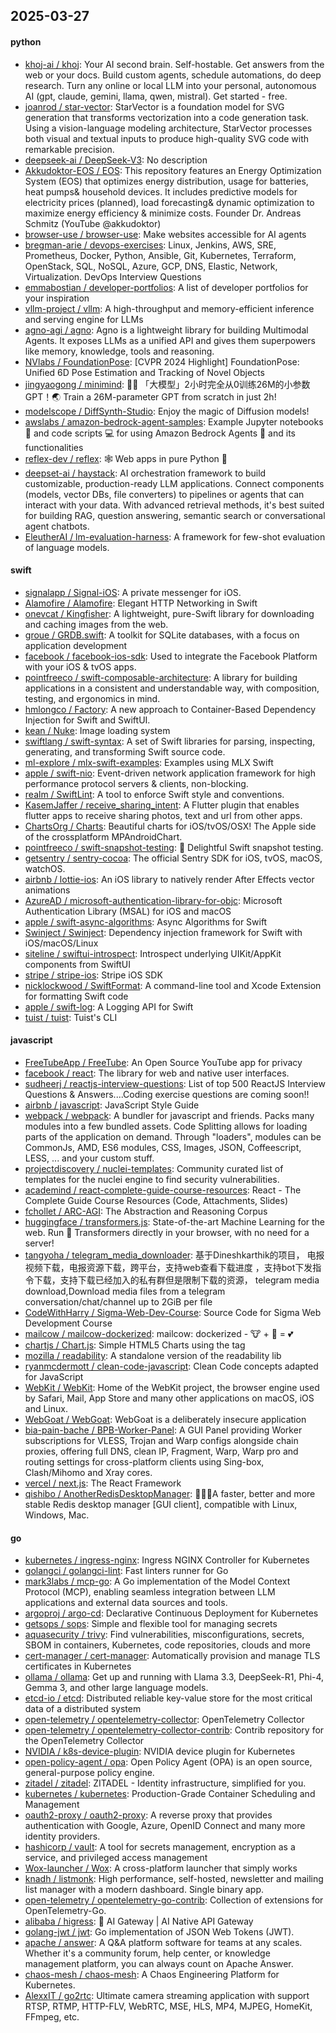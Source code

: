 ## 2025-03-27

#### python
* [khoj-ai / khoj](https://github.com/khoj-ai/khoj): Your AI second brain. Self-hostable. Get answers from the web or your docs. Build custom agents, schedule automations, do deep research. Turn any online or local LLM into your personal, autonomous AI (gpt, claude, gemini, llama, qwen, mistral). Get started - free.
* [joanrod / star-vector](https://github.com/joanrod/star-vector): StarVector is a foundation model for SVG generation that transforms vectorization into a code generation task. Using a vision-language modeling architecture, StarVector processes both visual and textual inputs to produce high-quality SVG code with remarkable precision.
* [deepseek-ai / DeepSeek-V3](https://github.com/deepseek-ai/DeepSeek-V3): No description
* [Akkudoktor-EOS / EOS](https://github.com/Akkudoktor-EOS/EOS): This repository features an Energy Optimization System (EOS) that optimizes energy distribution, usage for batteries, heat pumps& household devices. It includes predictive models for electricity prices (planned), load forecasting& dynamic optimization to maximize energy efficiency & minimize costs. Founder Dr. Andreas Schmitz (YouTube @akkudoktor)
* [browser-use / browser-use](https://github.com/browser-use/browser-use): Make websites accessible for AI agents
* [bregman-arie / devops-exercises](https://github.com/bregman-arie/devops-exercises): Linux, Jenkins, AWS, SRE, Prometheus, Docker, Python, Ansible, Git, Kubernetes, Terraform, OpenStack, SQL, NoSQL, Azure, GCP, DNS, Elastic, Network, Virtualization. DevOps Interview Questions
* [emmabostian / developer-portfolios](https://github.com/emmabostian/developer-portfolios): A list of developer portfolios for your inspiration
* [vllm-project / vllm](https://github.com/vllm-project/vllm): A high-throughput and memory-efficient inference and serving engine for LLMs
* [agno-agi / agno](https://github.com/agno-agi/agno): Agno is a lightweight library for building Multimodal Agents. It exposes LLMs as a unified API and gives them superpowers like memory, knowledge, tools and reasoning.
* [NVlabs / FoundationPose](https://github.com/NVlabs/FoundationPose): [CVPR 2024 Highlight] FoundationPose: Unified 6D Pose Estimation and Tracking of Novel Objects
* [jingyaogong / minimind](https://github.com/jingyaogong/minimind): 🚀🚀 「大模型」2小时完全从0训练26M的小参数GPT！🌏 Train a 26M-parameter GPT from scratch in just 2h!
* [modelscope / DiffSynth-Studio](https://github.com/modelscope/DiffSynth-Studio): Enjoy the magic of Diffusion models!
* [awslabs / amazon-bedrock-agent-samples](https://github.com/awslabs/amazon-bedrock-agent-samples): Example Jupyter notebooks 📓 and code scripts 💻 for using Amazon Bedrock Agents 🤖 and its functionalities
* [reflex-dev / reflex](https://github.com/reflex-dev/reflex): 🕸️ Web apps in pure Python 🐍
* [deepset-ai / haystack](https://github.com/deepset-ai/haystack): AI orchestration framework to build customizable, production-ready LLM applications. Connect components (models, vector DBs, file converters) to pipelines or agents that can interact with your data. With advanced retrieval methods, it's best suited for building RAG, question answering, semantic search or conversational agent chatbots.
* [EleutherAI / lm-evaluation-harness](https://github.com/EleutherAI/lm-evaluation-harness): A framework for few-shot evaluation of language models.

#### swift
* [signalapp / Signal-iOS](https://github.com/signalapp/Signal-iOS): A private messenger for iOS.
* [Alamofire / Alamofire](https://github.com/Alamofire/Alamofire): Elegant HTTP Networking in Swift
* [onevcat / Kingfisher](https://github.com/onevcat/Kingfisher): A lightweight, pure-Swift library for downloading and caching images from the web.
* [groue / GRDB.swift](https://github.com/groue/GRDB.swift): A toolkit for SQLite databases, with a focus on application development
* [facebook / facebook-ios-sdk](https://github.com/facebook/facebook-ios-sdk): Used to integrate the Facebook Platform with your iOS & tvOS apps.
* [pointfreeco / swift-composable-architecture](https://github.com/pointfreeco/swift-composable-architecture): A library for building applications in a consistent and understandable way, with composition, testing, and ergonomics in mind.
* [hmlongco / Factory](https://github.com/hmlongco/Factory): A new approach to Container-Based Dependency Injection for Swift and SwiftUI.
* [kean / Nuke](https://github.com/kean/Nuke): Image loading system
* [swiftlang / swift-syntax](https://github.com/swiftlang/swift-syntax): A set of Swift libraries for parsing, inspecting, generating, and transforming Swift source code.
* [ml-explore / mlx-swift-examples](https://github.com/ml-explore/mlx-swift-examples): Examples using MLX Swift
* [apple / swift-nio](https://github.com/apple/swift-nio): Event-driven network application framework for high performance protocol servers & clients, non-blocking.
* [realm / SwiftLint](https://github.com/realm/SwiftLint): A tool to enforce Swift style and conventions.
* [KasemJaffer / receive_sharing_intent](https://github.com/KasemJaffer/receive_sharing_intent): A Flutter plugin that enables flutter apps to receive sharing photos, text and url from other apps.
* [ChartsOrg / Charts](https://github.com/ChartsOrg/Charts): Beautiful charts for iOS/tvOS/OSX! The Apple side of the crossplatform MPAndroidChart.
* [pointfreeco / swift-snapshot-testing](https://github.com/pointfreeco/swift-snapshot-testing): 📸 Delightful Swift snapshot testing.
* [getsentry / sentry-cocoa](https://github.com/getsentry/sentry-cocoa): The official Sentry SDK for iOS, tvOS, macOS, watchOS.
* [airbnb / lottie-ios](https://github.com/airbnb/lottie-ios): An iOS library to natively render After Effects vector animations
* [AzureAD / microsoft-authentication-library-for-objc](https://github.com/AzureAD/microsoft-authentication-library-for-objc): Microsoft Authentication Library (MSAL) for iOS and macOS
* [apple / swift-async-algorithms](https://github.com/apple/swift-async-algorithms): Async Algorithms for Swift
* [Swinject / Swinject](https://github.com/Swinject/Swinject): Dependency injection framework for Swift with iOS/macOS/Linux
* [siteline / swiftui-introspect](https://github.com/siteline/swiftui-introspect): Introspect underlying UIKit/AppKit components from SwiftUI
* [stripe / stripe-ios](https://github.com/stripe/stripe-ios): Stripe iOS SDK
* [nicklockwood / SwiftFormat](https://github.com/nicklockwood/SwiftFormat): A command-line tool and Xcode Extension for formatting Swift code
* [apple / swift-log](https://github.com/apple/swift-log): A Logging API for Swift
* [tuist / tuist](https://github.com/tuist/tuist): Tuist's CLI

#### javascript
* [FreeTubeApp / FreeTube](https://github.com/FreeTubeApp/FreeTube): An Open Source YouTube app for privacy
* [facebook / react](https://github.com/facebook/react): The library for web and native user interfaces.
* [sudheerj / reactjs-interview-questions](https://github.com/sudheerj/reactjs-interview-questions): List of top 500 ReactJS Interview Questions & Answers....Coding exercise questions are coming soon!!
* [airbnb / javascript](https://github.com/airbnb/javascript): JavaScript Style Guide
* [webpack / webpack](https://github.com/webpack/webpack): A bundler for javascript and friends. Packs many modules into a few bundled assets. Code Splitting allows for loading parts of the application on demand. Through "loaders", modules can be CommonJs, AMD, ES6 modules, CSS, Images, JSON, Coffeescript, LESS, ... and your custom stuff.
* [projectdiscovery / nuclei-templates](https://github.com/projectdiscovery/nuclei-templates): Community curated list of templates for the nuclei engine to find security vulnerabilities.
* [academind / react-complete-guide-course-resources](https://github.com/academind/react-complete-guide-course-resources): React - The Complete Guide Course Resources (Code, Attachments, Slides)
* [fchollet / ARC-AGI](https://github.com/fchollet/ARC-AGI): The Abstraction and Reasoning Corpus
* [huggingface / transformers.js](https://github.com/huggingface/transformers.js): State-of-the-art Machine Learning for the web. Run 🤗 Transformers directly in your browser, with no need for a server!
* [tangyoha / telegram_media_downloader](https://github.com/tangyoha/telegram_media_downloader): 基于Dineshkarthik的项目， 电报视频下载，电报资源下载，跨平台，支持web查看下载进度 ，支持bot下发指令下载，支持下载已经加入的私有群但是限制下载的资源， telegram media download,Download media files from a telegram conversation/chat/channel up to 2GiB per file
* [CodeWithHarry / Sigma-Web-Dev-Course](https://github.com/CodeWithHarry/Sigma-Web-Dev-Course): Source Code for Sigma Web Development Course
* [mailcow / mailcow-dockerized](https://github.com/mailcow/mailcow-dockerized): mailcow: dockerized - 🐮 + 🐋 = 💕
* [chartjs / Chart.js](https://github.com/chartjs/Chart.js): Simple HTML5 Charts using the <canvas> tag
* [mozilla / readability](https://github.com/mozilla/readability): A standalone version of the readability lib
* [ryanmcdermott / clean-code-javascript](https://github.com/ryanmcdermott/clean-code-javascript): Clean Code concepts adapted for JavaScript
* [WebKit / WebKit](https://github.com/WebKit/WebKit): Home of the WebKit project, the browser engine used by Safari, Mail, App Store and many other applications on macOS, iOS and Linux.
* [WebGoat / WebGoat](https://github.com/WebGoat/WebGoat): WebGoat is a deliberately insecure application
* [bia-pain-bache / BPB-Worker-Panel](https://github.com/bia-pain-bache/BPB-Worker-Panel): A GUI Panel providing Worker subscriptions for VLESS, Trojan and Warp configs alongside chain proxies, offering full DNS, clean IP, Fragment, Warp, Warp pro and routing settings for cross-platform clients using Sing-box, Clash/Mihomo and Xray cores.
* [vercel / next.js](https://github.com/vercel/next.js): The React Framework
* [qishibo / AnotherRedisDesktopManager](https://github.com/qishibo/AnotherRedisDesktopManager): 🚀🚀🚀A faster, better and more stable Redis desktop manager [GUI client], compatible with Linux, Windows, Mac.

#### go
* [kubernetes / ingress-nginx](https://github.com/kubernetes/ingress-nginx): Ingress NGINX Controller for Kubernetes
* [golangci / golangci-lint](https://github.com/golangci/golangci-lint): Fast linters runner for Go
* [mark3labs / mcp-go](https://github.com/mark3labs/mcp-go): A Go implementation of the Model Context Protocol (MCP), enabling seamless integration between LLM applications and external data sources and tools.
* [argoproj / argo-cd](https://github.com/argoproj/argo-cd): Declarative Continuous Deployment for Kubernetes
* [getsops / sops](https://github.com/getsops/sops): Simple and flexible tool for managing secrets
* [aquasecurity / trivy](https://github.com/aquasecurity/trivy): Find vulnerabilities, misconfigurations, secrets, SBOM in containers, Kubernetes, code repositories, clouds and more
* [cert-manager / cert-manager](https://github.com/cert-manager/cert-manager): Automatically provision and manage TLS certificates in Kubernetes
* [ollama / ollama](https://github.com/ollama/ollama): Get up and running with Llama 3.3, DeepSeek-R1, Phi-4, Gemma 3, and other large language models.
* [etcd-io / etcd](https://github.com/etcd-io/etcd): Distributed reliable key-value store for the most critical data of a distributed system
* [open-telemetry / opentelemetry-collector](https://github.com/open-telemetry/opentelemetry-collector): OpenTelemetry Collector
* [open-telemetry / opentelemetry-collector-contrib](https://github.com/open-telemetry/opentelemetry-collector-contrib): Contrib repository for the OpenTelemetry Collector
* [NVIDIA / k8s-device-plugin](https://github.com/NVIDIA/k8s-device-plugin): NVIDIA device plugin for Kubernetes
* [open-policy-agent / opa](https://github.com/open-policy-agent/opa): Open Policy Agent (OPA) is an open source, general-purpose policy engine.
* [zitadel / zitadel](https://github.com/zitadel/zitadel): ZITADEL - Identity infrastructure, simplified for you.
* [kubernetes / kubernetes](https://github.com/kubernetes/kubernetes): Production-Grade Container Scheduling and Management
* [oauth2-proxy / oauth2-proxy](https://github.com/oauth2-proxy/oauth2-proxy): A reverse proxy that provides authentication with Google, Azure, OpenID Connect and many more identity providers.
* [hashicorp / vault](https://github.com/hashicorp/vault): A tool for secrets management, encryption as a service, and privileged access management
* [Wox-launcher / Wox](https://github.com/Wox-launcher/Wox): A cross-platform launcher that simply works
* [knadh / listmonk](https://github.com/knadh/listmonk): High performance, self-hosted, newsletter and mailing list manager with a modern dashboard. Single binary app.
* [open-telemetry / opentelemetry-go-contrib](https://github.com/open-telemetry/opentelemetry-go-contrib): Collection of extensions for OpenTelemetry-Go.
* [alibaba / higress](https://github.com/alibaba/higress): 🤖 AI Gateway | AI Native API Gateway
* [golang-jwt / jwt](https://github.com/golang-jwt/jwt): Go implementation of JSON Web Tokens (JWT).
* [apache / answer](https://github.com/apache/answer): A Q&A platform software for teams at any scales. Whether it's a community forum, help center, or knowledge management platform, you can always count on Apache Answer.
* [chaos-mesh / chaos-mesh](https://github.com/chaos-mesh/chaos-mesh): A Chaos Engineering Platform for Kubernetes.
* [AlexxIT / go2rtc](https://github.com/AlexxIT/go2rtc): Ultimate camera streaming application with support RTSP, RTMP, HTTP-FLV, WebRTC, MSE, HLS, MP4, MJPEG, HomeKit, FFmpeg, etc.
